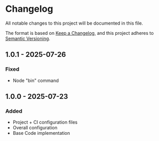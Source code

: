 # Changelog

All notable changes to this project will be documented in this file.

The format is based on [Keep a Changelog](https://keepachangelog.com/en/1.1.0/),
and this project adheres to [Semantic Versioning](https://semver.org/spec/v2.0.0.html).

## 1.0.1 - 2025-07-26

### Fixed
- Node "bin" command

## 1.0.0 - 2025-07-23

### Added

- Project + CI configuration files
- Overall configuration
- Base Code implementation
